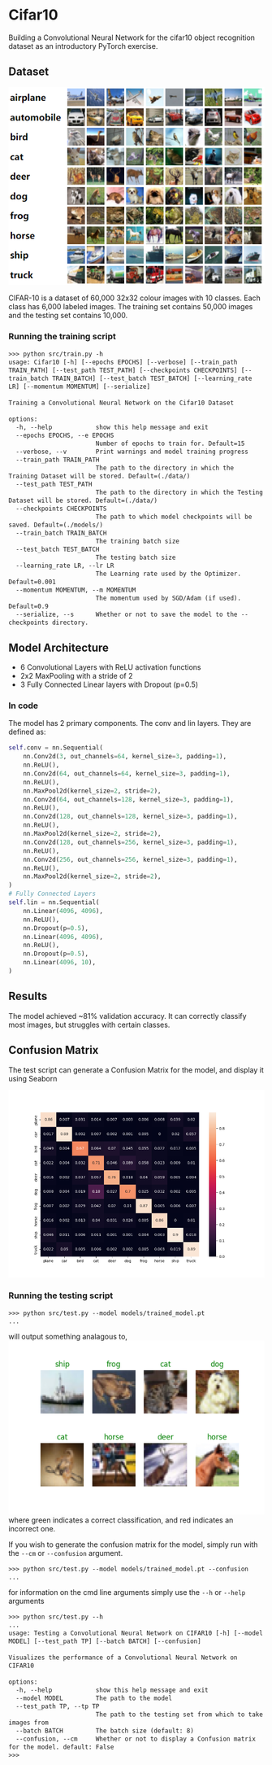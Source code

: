 # Cifar10 
Building a Convolutional Neural Network for the cifar10 object recognition dataset as an introductory PyTorch exercise.

## Dataset
![](./imgs/4fdf2b82-2bc3-4f97-ba51-400322b228b1.png)

CIFAR-10 is a dataset of 60,000 32x32 colour images with 10 classes. Each class has 6,000 labeled images.
The training set contains 50,000 images and the testing set contains 10,000.

### Running the training script
```console
>>> python src/train.py -h
usage: Cifar10 [-h] [--epochs EPOCHS] [--verbose] [--train_path TRAIN_PATH] [--test_path TEST_PATH] [--checkpoints CHECKPOINTS] [--train_batch TRAIN_BATCH] [--test_batch TEST_BATCH] [--learning_rate LR] [--momentum MOMENTUM] [--serialize]

Training a Convolutional Neural Network on the Cifar10 Dataset

options:
  -h, --help            show this help message and exit
  --epochs EPOCHS, --e EPOCHS
                        Number of epochs to train for. Default=15
  --verbose, --v        Print warnings and model training progress
  --train_path TRAIN_PATH
                        The path to the directory in which the Training Dataset will be stored. Default=(./data/)
  --test_path TEST_PATH
                        The path to the directory in which the Testing Dataset will be stored. Default=(./data/)
  --checkpoints CHECKPOINTS
                        The path to which model checkpoints will be saved. Default=(./models/)
  --train_batch TRAIN_BATCH
                        The training batch size
  --test_batch TEST_BATCH
                        The testing batch size
  --learning_rate LR, --lr LR
                        The Learning rate used by the Optimizer. Default=0.001
  --momentum MOMENTUM, --m MOMENTUM
                        The momentum used by SGD/Adam (if used). Default=0.9
  --serialize, --s      Whether or not to save the model to the --checkpoints directory.
```

## Model Architecture
* 6 Convolutional Layers with ReLU activation functions
* 2x2 MaxPooling with a stride of 2
* 3 Fully Connected Linear layers with Dropout (p=0.5)

### In code
The model has 2 primary components. The conv and lin layers. They are defined as:
```python
self.conv = nn.Sequential(
    nn.Conv2d(3, out_channels=64, kernel_size=3, padding=1),
    nn.ReLU(),
    nn.Conv2d(64, out_channels=64, kernel_size=3, padding=1),
    nn.ReLU(),
    nn.MaxPool2d(kernel_size=2, stride=2),
    nn.Conv2d(64, out_channels=128, kernel_size=3, padding=1),
    nn.ReLU(),
    nn.Conv2d(128, out_channels=128, kernel_size=3, padding=1),
    nn.ReLU(),
    nn.MaxPool2d(kernel_size=2, stride=2),
    nn.Conv2d(128, out_channels=256, kernel_size=3, padding=1),
    nn.ReLU(),
    nn.Conv2d(256, out_channels=256, kernel_size=3, padding=1),
    nn.ReLU(),
    nn.MaxPool2d(kernel_size=2, stride=2),
)
# Fully Connected Layers
self.lin = nn.Sequential(
    nn.Linear(4096, 4096),
    nn.ReLU(),
    nn.Dropout(p=0.5),
    nn.Linear(4096, 4096),
    nn.ReLU(),
    nn.Dropout(p=0.5),
    nn.Linear(4096, 10),
)
```

## Results
The model achieved ~81% validation accuracy. It can correctly classify most images, but struggles with certain classes.

## Confusion Matrix
The test script can generate a Confusion Matrix for the model, and display it using Seaborn

![](imgs/confusionMatrix.png)


### Running the testing script
```console
>>> python src/test.py --model models/trained_model.pt
...
```

will output something analagous to, 
![](imgs/Test.png)
where green indicates a correct classification, and red indicates an incorrect one. 

If you wish to generate the confusion matrix for the model, simply run with the ```--cm``` or ```--confusion``` argument.

```console
>>> python src/test.py --model models/trained_model.pt --confusion
...
```

for information on the cmd line arguments simply use the ```--h``` or ```--help``` arguments

```console
>>> python src/test.py --h
...
usage: Testing a Convolutional Neural Network on CIFAR10 [-h] [--model MODEL] [--test_path TP] [--batch BATCH] [--confusion]

Visualizes the performance of a Convolutional Neural Network on CIFAR10

options:
  -h, --help            show this help message and exit
  --model MODEL         The path to the model
  --test_path TP, --tp TP
                        The path to the testing set from which to take images from
  --batch BATCH         The batch size (default: 8)
  --confusion, --cm     Whether or not to display a Confusion matrix for the model. default: False
>>>
```
